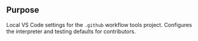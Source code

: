 Purpose
------
Local VS Code settings for the `.github` workflow tools project. Configures the interpreter and testing defaults for contributors.
